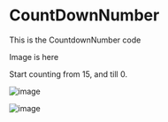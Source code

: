 # CountDownNumber
This is the CountdownNumber code

Image is here


Start counting from 15, and till 0. 


![image](https://user-images.githubusercontent.com/82279493/225511433-790d9292-4cee-4b7c-8b1e-38c80973af28.png)


![image](https://user-images.githubusercontent.com/82279493/225511490-b6a40bf6-fe62-4de6-bdeb-223d77e166a5.png)

